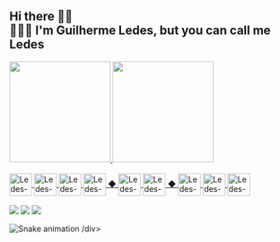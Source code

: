 ## Hi there 👋🏽 <br/> 👨🏽‍💻 I'm Guilherme Ledes, but you can call me Ledes
<div>
  <a href="https://github.com/guilhermeledes">
  <img height="180em" src="https://github-readme-stats.vercel.app/api?username=guilhermeledes&show_icons=true&theme=dracula&include_all_commits=true&count_private=true"/>
  <img height="180em" src="https://github-readme-stats.vercel.app/api/top-langs/?username=guilhermeledes&layout=compact&langs_count=7&theme=dracula"/>
</div>

<div style="display: inline_block"><br>
  <img align="center" alt="Ledes-Js" height="40" width="40" src="https://cdn.jsdelivr.net/gh/devicons/devicon/icons/javascript/javascript-original.svg">
  <img align="center" alt="Ledes-Ts" height="40" width="40" src="https://cdn.jsdelivr.net/gh/devicons/devicon/icons/typescript/typescript-original.svg">
  <img align="center" alt="Ledes-NodeJs" height="40" width="40" src="https://cdn.jsdelivr.net/gh/devicons/devicon/icons/nodejs/nodejs-original.svg">
  <img align="center" alt="Ledes-Jest" height="40" width="40" src="https://cdn.jsdelivr.net/gh/devicons/devicon/icons/jest/jest-plain.svg"> ◆
  <img align="center" alt="Ledes-Docker" height="40" width="40" src="https://cdn.jsdelivr.net/gh/devicons/devicon/icons/docker/docker-plain.svg">
  <img align="center" alt="Ledes-Lunix" height="40" width="40" src="https://cdn.jsdelivr.net/gh/devicons/devicon/icons/linux/linux-original.svg"> ◆
  <img align="center" alt="Ledes-HTML" height="40" width="40" src="https://cdn.jsdelivr.net/gh/devicons/devicon/icons/html5/html5-original.svg">
  <img align="center" alt="Ledes-CSS" height="40" width="40" src="https://cdn.jsdelivr.net/gh/devicons/devicon/icons/css3/css3-original.svg">
  <img align="center" alt="Ledes-React" height="40" width="40" src="https://cdn.jsdelivr.net/gh/devicons/devicon/icons/react/react-original.svg">
</div>

<br />

<div> 
  <a href="https://instagram.com/guilhermeledes" target="_blank"><img src="https://img.shields.io/badge/-Instagram-%23E4405F?style=for-the-badge&logo=instagram&logoColor=white" target="_blank"></a>
  <a href = "mailto:ledes.guilherme@gmail.com" target="_blank"><img src="https://img.shields.io/badge/-Gmail-%23333?style=for-the-badge&logo=gmail&logoColor=white"></a>
  <a href="https://www.linkedin.com/in/guilhermeledes" target="_blank"><img src="https://img.shields.io/badge/-LinkedIn-%230077B5?style=for-the-badge&logo=linkedin&logoColor=white" target="_blank"></a>
 
  ![Snake animation](https://github.com/guilhermeledes/guilhermeledes/blob/output/github-contribution-grid-snake.svg)
 /div>

